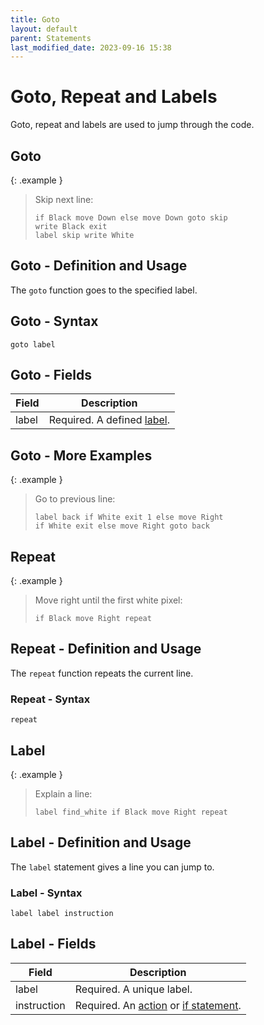 ```yaml
---
title: Goto
layout: default
parent: Statements
last_modified_date: 2023-09-16 15:38
---
```


# Goto, Repeat and Labels

Goto, repeat and labels are used to jump through the code.

## Goto

{: .example }
> Skip next line:
>
> ```btml
> if Black move Down else move Down goto skip
> write Black exit
> label skip write White
> ```

## Goto - Definition and Usage

The `goto` function goes to the specified label.

## Goto - Syntax

```ebnf
goto label
```

## Goto - Fields

Field | Description
-- | --
label | Required. A defined [label](#label).

## Goto - More Examples

{: .example }
> Go to previous line:
>
> ```btml
> label back if White exit 1 else move Right
> if White exit else move Right goto back
> ```

## Repeat

{: .example }
> Move right until the first white pixel:
>
> ```btml
> if Black move Right repeat
> ```

## Repeat - Definition and Usage

The `repeat` function repeats the current line.

### Repeat - Syntax

```ebnf
repeat
```

## Label

{: .example }
> Explain a line:
>
> ```btml
> label find_white if Black move Right repeat
> ```

## Label - Definition and Usage

The `label` statement gives a line you can jump to.

### Label - Syntax

```ebnf
label label instruction
```

## Label - Fields

Field | Description
-- | --
label | Required. A unique label.
instruction | Required. An [action](if-else#actions) or [if statement](if-else).